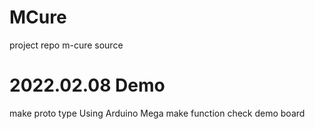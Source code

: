 # MCure
project repo m-cure source

# 2022.02.08 Demo
make proto type
Using Arduino Mega  make function check demo board
